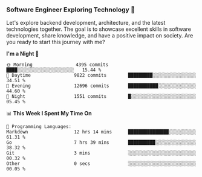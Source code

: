 ### Software Engineer Exploring Technology 🚀 

Let's explore backend development, architecture, and the latest technologies together. The goal is to showcase excellent skills in software development, share knowledge, and have a positive impact on society. Are you ready to start this journey with me?

<!--START_SECTION:waka-->
**I'm a Night 🦉** 

```text
🌞 Morning                4395 commits        ████░░░░░░░░░░░░░░░░░░░░░   15.44 % 
🌆 Daytime                9822 commits        █████████░░░░░░░░░░░░░░░░   34.51 % 
🌃 Evening                12696 commits       ███████████░░░░░░░░░░░░░░   44.60 % 
🌙 Night                  1551 commits        █░░░░░░░░░░░░░░░░░░░░░░░░   05.45 % 
```


📊 **This Week I Spent My Time On** 

```text
💬 Programming Languages: 
Markdown                 12 hrs 14 mins      ███████████████░░░░░░░░░░   61.31 % 
Go                       7 hrs 39 mins       ██████████░░░░░░░░░░░░░░░   38.32 % 
Git                      3 mins              ░░░░░░░░░░░░░░░░░░░░░░░░░   00.32 % 
Other                    0 secs              ░░░░░░░░░░░░░░░░░░░░░░░░░   00.05 % 
```


<!--END_SECTION:waka-->
